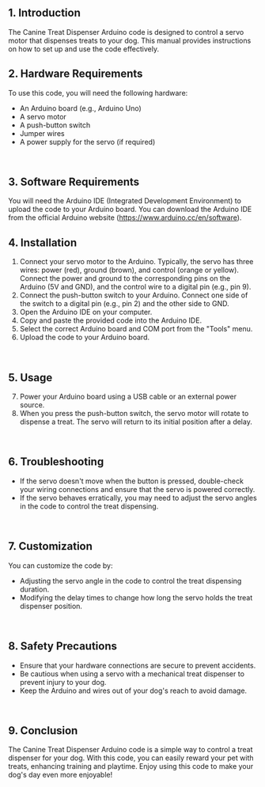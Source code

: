 ## 1. Introduction
The Canine Treat Dispenser Arduino code is designed to control a servo motor that dispenses treats to your dog. This manual provides instructions on how to set up and use the code effectively.
<br>

## 2. Hardware Requirements
To use this code, you will need the following hardware:
<br>

- An Arduino board (e.g., Arduino Uno)
- A servo motor
- A push-button switch
- Jumper wires
- A power supply for the servo (if required)
<br>

## 3. Software Requirements
You will need the Arduino IDE (Integrated Development Environment) to upload the code to your Arduino board. You can download the Arduino IDE from the official Arduino website (https://www.arduino.cc/en/software).
<br>

## 4. Installation
1. Connect your servo motor to the Arduino. Typically, the servo has three wires: power (red), ground (brown), and control (orange or yellow). Connect the power and ground to the corresponding pins on the Arduino (5V and GND), and the control wire to a digital pin (e.g., pin 9).
2. Connect the push-button switch to your Arduino. Connect one side of the switch to a digital pin (e.g., pin 2) and the other side to GND.
3. Open the Arduino IDE on your computer.
4. Copy and paste the provided code into the Arduino IDE.
5. Select the correct Arduino board and COM port from the "Tools" menu.
6. Upload the code to your Arduino board.
<br>

## 5. Usage
7. Power your Arduino board using a USB cable or an external power source.
8. When you press the push-button switch, the servo motor will rotate to dispense a treat. The servo will return to its initial position after a delay.
<br>

## 6. Troubleshooting
- If the servo doesn't move when the button is pressed, double-check your wiring connections and ensure that the servo is powered correctly.
- If the servo behaves erratically, you may need to adjust the servo angles in the code to control the treat dispensing.
<br>

## 7. Customization
You can customize the code by:
- Adjusting the servo angle in the code to control the treat dispensing duration.
- Modifying the delay times to change how long the servo holds the treat dispenser position.
<br>

## 8. Safety Precautions
- Ensure that your hardware connections are secure to prevent accidents.
- Be cautious when using a servo with a mechanical treat dispenser to prevent injury to your dog.
- Keep the Arduino and wires out of your dog's reach to avoid damage.
<br>

## 9. Conclusion
The Canine Treat Dispenser Arduino code is a simple way to control a treat dispenser for your dog. With this code, you can easily reward your pet with treats, enhancing training and playtime. Enjoy using this code to make your dog's day even more enjoyable!
